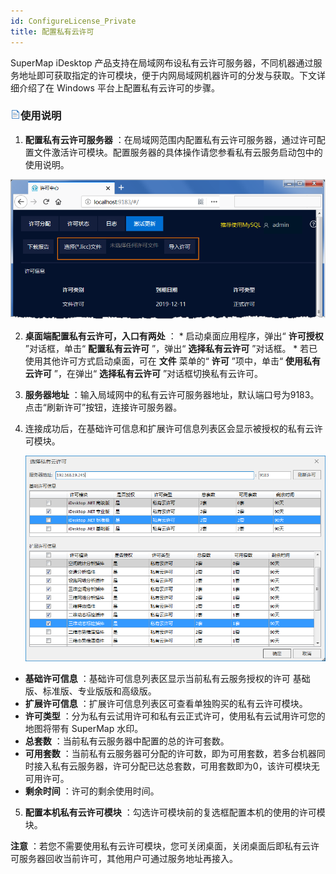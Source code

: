 ```yaml
---
id: ConfigureLicense_Private
title: 配置私有云许可
---
```

SuperMap iDesktop
产品支持在局域网布设私有云许可服务器，不同机器通过服务地址即可获取指定的许可模块，便于内网局域网机器许可的分发与获取。下文详细介绍了在 Windows
平台上配置私有云许可的步骤。

### ![](img/read.gif)使用说明

  1. **配置私有云许可服务器** ：在局域网范围内配置私有云许可服务器，通过许可配置文件激活许可模块。配置服务器的具体操作请您参看私有云服务启动包中的使用说明。  

![](img/ConfigPriviteLicense.png)  


  2. **桌面端配置私有云许可，入口有两处** ：
    * 启动桌面应用程序，弹出“ **许可授权** ”对话框，单击“ **配置私有云许可** ”，弹出“ **选择私有云许可** ”对话框。
    * 若已使用其他许可方式启动桌面，可在 **文件** 菜单的“ **许可** ”项中，单击“ **使用私有云许可** ”，在弹出“ **选择私有云许可** ”对话框切换私有云许可。
  3. **服务器地址** ：输入局域网中的私有云许可服务器地址，默认端口号为9183。点击“刷新许可”按钮，连接许可服务器。
  4. 连接成功后，在基础许可信息和扩展许可信息列表区会显示被授权的私有云许可模块。    
      
      ![](img/PrivateLicense.png)  

  * **基础许可信息** ：基础许可信息列表区显示当前私有云服务授权的许可  基础版、标准版、专业版版和高级版。
  * **扩展许可信息** ：扩展许可信息列表区可查看单独购买的私有云许可模块。
  * **许可类型** ：分为私有云试用许可和私有云正式许可，使用私有云试用许可您的地图将带有 SuperMap 水印。
  * **总套数** ：当前私有云服务器中配置的总的许可套数。
  * **可用套数** ：当前私有云服务器可分配的许可数，即为可用套数，若多台机器同时接入私有云服务器，许可分配已达总套数，可用套数即为0，该许可模块无可用许可。
  * **剩余时间** ：许可的剩余使用时间。
5. **配置本机私有云许可模块** ：勾选许可模块前的复选框配置本机的使用的许可模块。

**注意** ：若您不需要使用私有云许可模块，您可关闭桌面，关闭桌面后即私有云许可服务器回收当前许可，其他用户可通过服务地址再接入。
